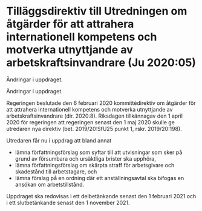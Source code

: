 # Tilläggsdirektiv till Utredningen om åtgärder för att attrahera internationell kompetens och motverka utnyttjande av arbetskraftsinvandrare (Ju 2020:05)

Ändringar i uppdraget.

Ändringar i uppdraget.

Regeringen beslutade den 6 februari 2020 kommittédirektiv om åtgärder för att attrahera internationell kompetens och motverka utnyttjande av arbetskraftsinvandrare (dir. 2020:8). Riksdagen tillkännagav den 1 april 2020 för regeringen att regeringen senast den 1 maj 2020 skulle ge utredaren nya direktiv (bet. 2019/20:SfU25 punkt 1, rskr. 2019/20:198).

Utredaren får nu i uppdrag att bland annat

* lämna författningsförslag som syftar till att utvisningar som sker på
grund av försumbara och ursäktliga brister ska upphöra,
* lämna författningsförslag om skärpta straff för arbetsgivare och skadestånd till arbetstagare, och
* lämna förslag på en ordning där ett anställningsavtal ska bifogas en ansökan om arbetstillstånd.

Uppdraget ska redovisas i ett delbetänkande senast den 1 februari 2021 och i ett slutbetänkande senast den 1 november 2021.
